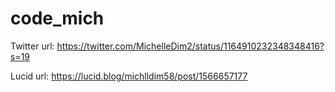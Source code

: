 # code_mich

Twitter url: https://twitter.com/MichelleDim2/status/1164910232348348416?s=19

Lucid url: https://lucid.blog/michlldim58/post/1566657177
